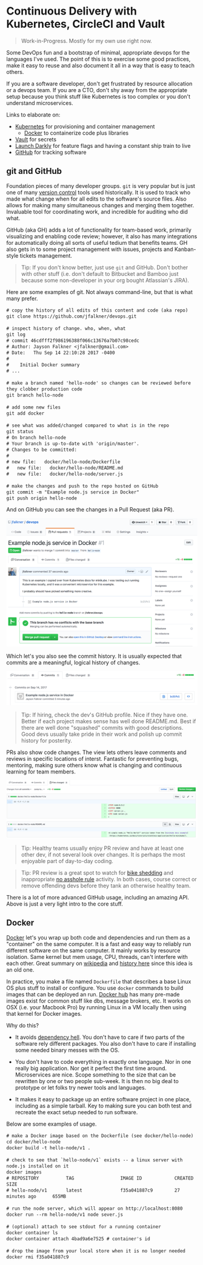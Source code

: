 # Continuous Delivery with Kubernetes, CircleCI and Vault

> Work-in-Progress. Mostly for my own use right now.

Some DevOps fun and a bootstrap of minimal, appropriate devops for the languages I've used. The point of this is to exercise some good practices, make it easy to reuse and also document it all in a way that is easy to teach others.

If you are a software developer, don't get frustrated by resource allocation or a devops team. If you are a CTO, don't shy away from the appropriate setup because you think stuff like Kubernetes is too complex or you don't understand microservices.

Links to elaborate on:

* [Kubernetes](https://kubernetes.io/docs/home/) for provisioning and container management
  * [Docker](https://www.docker.com/) to containerize code plus libraries
* [Vault](https://www.vaultproject.io/) for secrets
* [Launch Darkly](https://launchdarkly.com/) for feature flags and having a constant ship train to live
* [GitHub](https://github.com/) for tracking software

## git and GitHub

Foundation pieces of many developer groups. `git` is very popular but is just one of many [version control](https://en.wikipedia.org/wiki/Version_control) tools used historically. It is used to track who made what change when for all edits to the software's source files. Also allows for making many simultaneous changes and merging them together. Invaluable tool for coordinating work, and incredible for auditing who did what.

GitHub (aka GH) adds a lot of functionality for team-based work, primarily visualizing and enabling code review; however, it also has many integrations for automatically doing all sorts of useful tedium that benefits teams. GH also gets in to some project management with issues, projects and Kanban-style tickets management. 

> Tip: If you don't know better, just use `git` and GitHub. Don't bother with other stuff (i.e. don't default to Bitbucket and Bamboo just because some non-developer in your org bought Atlassian's JIRA).

Here are some examples of git. Not always command-line, but that is what many prefer.

```
# copy the history of all edits of this content and code (aka repo)
git clone https://github.com/jfalkner/devops.git

# inspect history of change. who, when, what
git log
# commit 46cdfff2f986196388f066c13676a7b07c98cedc
# Author: Jayson Falkner <jfalkner@gmail.com>
# Date:   Thu Sep 14 22:10:28 2017 -0400
#
#    Initial Docker summary
# ...

# make a branch named 'hello-node' so changes can be reviewed before they clobber production code
git branch hello-node

# add some new files
git add docker

# see what was added/changed compared to what is in the repo
git status
# On branch hello-node
# Your branch is up-to-date with 'origin/master'.
# Changes to be committed:
#
# new file:   docker/hello-node/Dockerfile
#	new file:   docker/hello-node/README.md
#	new file:   docker/hello-node/server.js

# make the changes and push to the repo hosted on GitHub
git commit -m "Example node.js service in Docker"
git push origin hello-node
```

And on GitHub you can see the changes in a Pull Request (aka PR). 

![Example PR](docs/github/hello-node_PR.png)

Which let's you also see the commit history. It is usually expected that commits are a meaningful, logical history of changes.

![Example Commits](docs/github/hello-node_commit.png)

> Tip: If hiring, check the dev's GitHub profile. Nice if they have one. Better if each project makes sense has well done README.md. Best if there are well done "squashed" commits with good descriptions. Good devs usually take pride in their work and polish up commit history for posterity.

PRs also show code changes. The view lets others leave comments and reviews in specific locations of interst. Fantastic for preventing bugs, mentoring, making sure others know what is changing and continuous learning for team members.

![Example Changes](docs/github/hello-node_changes.png)

> Tip: Healthy teams usually enjoy PR review and have at least one other dev, if not several look over changes. It is perhaps the most enjoyable part of day-to-day coding.

> Tip: PR review is a great spot to watch for [bike shedding](http://whatis.techtarget.com/definition/Parkinsons-law-of-triviality-bikeshedding) and inappropriate [no asshole rule](https://en.wikipedia.org/wiki/The_No_Asshole_Rule) activity. In both cases, course correct or remove offending devs before they tank an otherwise healthy team.

There is a lot of more advanced GitHub usage, including an amazing API. Above is just a very light intro to the core stuff.

## Docker

[Docker](https://docs.docker.com/engine/) let's you wrap up both code and dependencies and run them as a "container" on the same computer. It is a fast and easy way to reliably run different software on the same computer. It mainly works by resource isolation. Same kernel but mem usage, CPU, threads, can't interfere with each other. Great summary on [wikipedia](https://en.wikipedia.org/wiki/Docker_(software)) and [history here](https://blog.aquasec.com/a-brief-history-of-containers-from-1970s-chroot-to-docker-2016) since this idea is an old one.

In practice, you make a file named `Dockerfile` that describes a base Linux OS plus stuff to install or configure. You use `docker` commands to build images that can be deployed an run. [Docker hub](https://hub.docker.com/) has many pre-made images exist for common stuff like dbs, message brokers, etc. It works on OSX (i.e. your Macbook Pro) by running Linux in a VM locally then using that kernel for Docker images.

Why do this?

* It avoids [dependency hell](https://en.wikipedia.org/wiki/Dependency_hell). You don't have to care if two parts of the software rely different packages. You also don't have to care if installing some needed binary messes with the OS.

* You don't have to code everything in exactly one language. Nor in one really big application. Nor get it perfect the first time around. Microservices are nice. Scope something to the size that can be rewritten by one or two people sub-week. It is then no big deal to prototype or let folks try newer tools and languages.

* It makes it easy to package up an entire software project in one place, including as a simple tarball. Key to making sure you can both test and recreate the exact setup needed to run software.

Below are some examples of usage.

```
# make a Docker image based on the Dockerfile (see docker/hello-node)
cd docker/hello-node
docker build -t hello-node/v1 .

# check to see that `hello-node/v1` exists -- a linux server with node.js installed on it
docker images
# REPOSITORY          TAG                 IMAGE ID            CREATED             SIZE
# hello-node/v1       latest              f35a041887c9        27 minutes ago      655MB

# run the node server, which will appear on http://localhost:8080
docker run --rm hello-node/v1 node sever.js

# (optional) attach to see stdout for a running container
docker container ls
docker container attach 4bad9a6e7525 # container's id

# drop the image from your local store when it is no longer needed
docker rmi f35a041887c9
```
